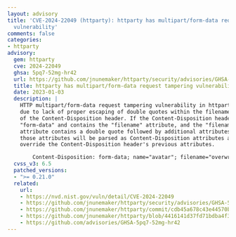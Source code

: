 ```yaml
---
layout: advisory
title: 'CVE-2024-22049 (httparty): httparty has multipart/form-data request tampering
  vulnerability'
comments: false
categories:
- httparty
advisory:
  gem: httparty
  cve: 2024-22049
  ghsa: 5pq7-52mg-hr42
  url: https://github.com/jnunemaker/httparty/security/advisories/GHSA-5pq7-52mg-hr42
  title: httparty has multipart/form-data request tampering vulnerability
  date: 2023-01-03
  description: |
    HTTP multipart/form-data request tampering vulnerability in httparty < 0.20.0,
    due to lack of proper escaping of double quotes within the filename attribute
    of the Content-Disposition header. If the Content-Disposition header is set to
    "form-data" and contains the "filename" attribute, and the "filename"
    attribute contains a double quote followed by additional attributes, then
    those attributes will be parsed as Content-Disposition attributes and will
    override the Content-Disposition header's previous attributes.

        Content-Disposition: form-data; name="avatar"; filename="overwrite_name_field_and_extension.sh"; name="foo"; dummy=".txt"
  cvss_v3: 6.5
  patched_versions:
  - ">= 0.21.0"
  related:
    url:
    - https://nvd.nist.gov/vuln/detail/CVE-2024-22049
    - https://github.com/jnunemaker/httparty/security/advisories/GHSA-5pq7-52mg-hr42
    - https://github.com/jnunemaker/httparty/commit/cdb45a678c43e44570b4e73f84b1abeb5ec22b8e
    - https://github.com/jnunemaker/httparty/blob/4416141d37fd71bdba4f37589ec265f55aa446ce/lib/httparty/request/body.rb#L43
    - https://github.com/advisories/GHSA-5pq7-52mg-hr42
---
```

